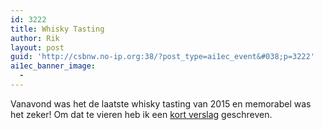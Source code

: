 ```yaml
---
id: 3222
title: Whisky Tasting
author: Rik
layout: post
guid: 'http://csbnw.no-ip.org:38/?post_type=ai1ec_event&#038;p=3222'
ai1ec_banner_image:
  - 
---
```

Vanavond was het de laatste whisky tasting van 2015 en memorabel was het zeker! Om dat te vieren heb ik een [kort verslag][1] geschreven.

 [1]: /?p=3221 "Whisky Tasting"
